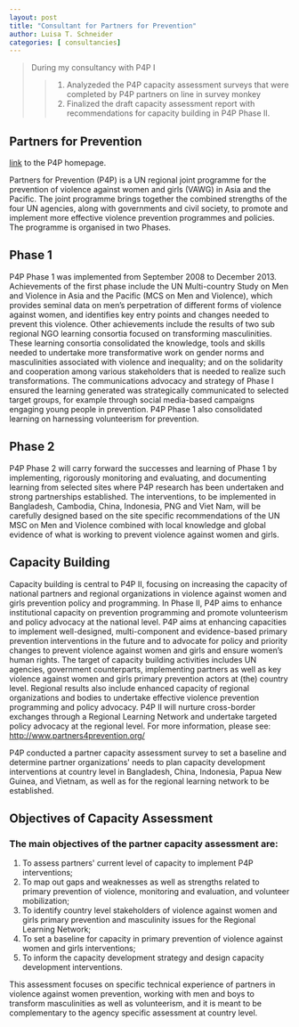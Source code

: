 ```yaml
---
layout: post
title: "Consultant for Partners for Prevention"
author: Luisa T. Schneider
categories: [ consultancies]
---
```

> During my consultancy with P4P I
>> 1. Analyzeded the P4P capacity assessment surveys that were completed by P4P partners on line in survey monkey
>> 2. Finalized the draft capacity assessment report with recommendations for capacity building in P4P Phase II.

## Partners for Prevention

[link](http://www.partners4prevention.org/) to the P4P homepage.

Partners for Prevention (P4P) is a UN regional joint programme for the prevention of violence against women and girls (VAWG) in Asia and the Pacific. The joint programme brings together the combined strengths of the four UN agencies, along with governments and civil society, to promote and implement more effective violence prevention programmes and policies. The programme is organised in two Phases.


## Phase 1

P4P Phase 1 was implemented from September 2008 to December 2013. Achievements of the first phase include the UN Multi-country Study on Men and Violence in Asia and the Pacific (MCS on Men and Violence), which provides seminal data on men’s perpetration of different forms of violence against women, and identifies key entry points and changes needed to prevent this violence.  Other achievements include the results of two sub regional NGO learning consortia focused on transforming masculinities.  These learning consortia consolidated the knowledge, tools and skills needed to undertake more transformative work on gender norms and masculinities associated with violence and inequality; and on the solidarity and cooperation among various stakeholders that is needed to realize such transformations. The communications advocacy and strategy of Phase I ensured the learning generated was strategically communicated to selected target groups, for example through social media-based campaigns engaging young people in prevention.  P4P Phase 1 also consolidated learning on harnessing volunteerism for prevention.  

## Phase 2

P4P Phase 2 will carry forward the successes and learning of Phase 1 by implementing, rigorously monitoring and evaluating, and documenting learning from selected sites where P4P research has been undertaken and strong partnerships established. The interventions, to be implemented in Bangladesh, Cambodia, China, Indonesia, PNG and Viet Nam, will be carefully designed based on the site specific recommendations of the UN MSC on Men and Violence combined with local knowledge and global evidence of what is working to prevent violence against women and girls. 


## Capacity Building

Capacity building is central to P4P II, focusing on increasing the capacity of national partners and regional organizations in violence against women and girls prevention policy and programming.  In Phase II, P4P aims to enhance institutional capacity on prevention programming and promote volunteerism and policy advocacy at the national level. P4P aims at enhancing capacities to implement well-designed, multi-component and evidence-based primary prevention interventions in the future and to advocate for policy and priority changes to prevent violence against women and girls and ensure women’s human rights. The target of capacity building activities includes UN agencies, government counterparts, implementing partners as well as key violence against women and girls primary prevention actors at (the) country level. Regional results also include enhanced capacity of regional organizations and bodies to undertake effective violence prevention programming and policy advocacy. P4P II will nurture cross-border exchanges through a Regional Learning Network and undertake targeted policy advocacy at the regional level.  For more information, please see:
http://www.partners4prevention.org/

P4P conducted a partner capacity assessment survey to set a baseline and determine partner organizations' needs to plan capacity development interventions at country level in Bangladesh, China, Indonesia, Papua New Guinea, and Vietnam, as well as for the regional learning network to be established.  

## Objectives of Capacity Assessment 

### The main objectives of the partner capacity assessment are: 

1. To assess partners'  current level of capacity to implement P4P interventions; 
2. To map out gaps and weaknesses as well as strengths related to primary prevention of violence, monitoring and evaluation, and volunteer mobilization;
3. To identify country level stakeholders of violence against women and girls primary prevention and masculinity issues for the Regional Learning Network;
4. To set a baseline for capacity in  primary prevention of violence against women and girls interventions; 
5. To inform the capacity development strategy and design capacity development interventions. 

This assessment focuses on specific technical experience of partners in violence against women prevention, working with men and boys to transform masculinities as well as volunteerism, and it is meant to be complementary to the agency specific assessment at country level. 